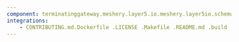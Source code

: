 ```yaml
---
component: terminatinggateway.meshery.layer5.io.meshery.layer5io.schema.json
integrations:
    - CONTRIBUTING.md.Dockerfile .LICENSE .Makefile .README.md .build .consul .go.mod .go.sum .helpers .internal .main.go .output .templates .terminatinggateway.meshery.layer5.io.meshery.layer5io.schema.json.md .tests
---
```

